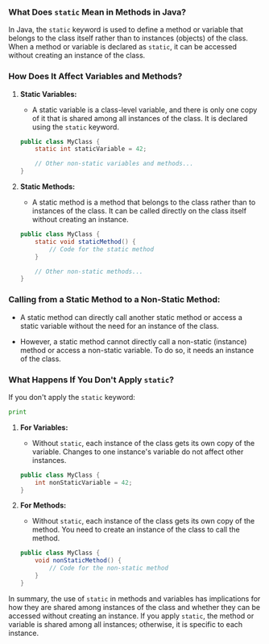 ### What Does `static` Mean in Methods in Java?

In Java, the `static` keyword is used to define a method or variable that belongs to the class itself rather than to instances (objects) of the class. When a method or variable is declared as `static`, it can be accessed without creating an instance of the class.

### How Does It Affect Variables and Methods?

1. **Static Variables:**
   - A static variable is a class-level variable, and there is only one copy of it that is shared among all instances of the class. It is declared using the `static` keyword.
   ```java
   public class MyClass {
       static int staticVariable = 42;

       // Other non-static variables and methods...
   }
   ```

2. **Static Methods:**
   - A static method is a method that belongs to the class rather than to instances of the class. It can be called directly on the class itself without creating an instance.
   ```java
   public class MyClass {
       static void staticMethod() {
           // Code for the static method
       }

       // Other non-static methods...
   }
   ```

### Calling from a Static Method to a Non-Static Method:

- A static method can directly call another static method or access a static variable without the need for an instance of the class.

- However, a static method cannot directly call a non-static (instance) method or access a non-static variable. To do so, it needs an instance of the class.

### What Happens If You Don't Apply `static`?

If you don't apply the `static` keyword:
```python
print
```

1. **For Variables:**
   - Without `static`, each instance of the class gets its own copy of the variable. Changes to one instance's variable do not affect other instances.
   ```java
   public class MyClass {
       int nonStaticVariable = 42;
   }
   ```

2. **For Methods:**
   - Without `static`, each instance of the class gets its own copy of the method. You need to create an instance of the class to call the method.
   ```java
   public class MyClass {
       void nonStaticMethod() {
           // Code for the non-static method
       }
   }
   ```

In summary, the use of `static` in methods and variables has implications for how they are shared among instances of the class and whether they can be accessed without creating an instance. If you apply `static`, the method or variable is shared among all instances; otherwise, it is specific to each instance.
